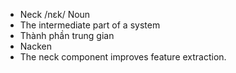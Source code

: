 - Neck	/nɛk/	Noun	
- The intermediate part of a system	
- Thành phần trung gian	
- Nacken	
- The neck component improves feature extraction.